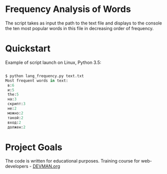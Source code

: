 # Frequency Analysis of Words

The script takes as input the path to the text file and displays to the console the ten most popular words in this file in decreasing order of frequency.

# Quickstart

Example of script launch on Linux, Python 3.5:

```python

$ python lang_frequency.py text.txt
Most frequent words in text:
 в:6
 и:5
 the:5
 на:3
 скрипт:3
 не:2
 можно:2
 такой:2
 вход:2
 должен:2
```

# Project Goals

The code is written for educational purposes. Training course for web-developers - [DEVMAN.org](https://devman.org)
